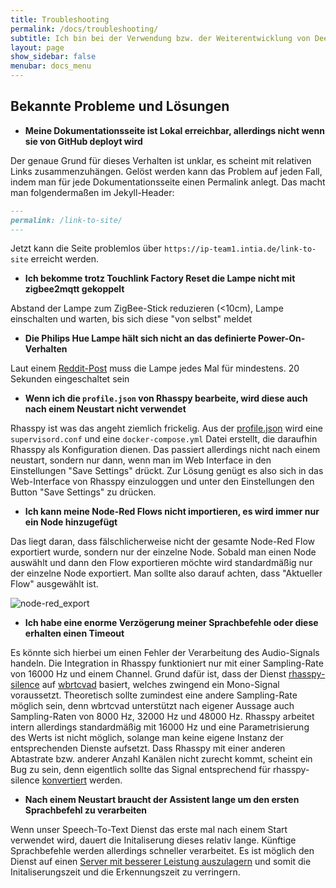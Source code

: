 ```yaml
---
title: Troubleshooting
permalink: /docs/troubleshooting/
subtitle: Ich bin bei der Verwendung bzw. der Weiterentwicklung von Deep Thought auf ein Problem gestoßen - wie behebe ich das?
layout: page
show_sidebar: false
menubar: docs_menu
---
```


## Bekannte Probleme und Lösungen

* **Meine Dokumentationsseite ist Lokal erreichbar, allerdings nicht wenn sie von GitHub deployt wird**

Der genaue Grund für dieses Verhalten ist unklar, es scheint mit relativen Links zusammenzuhängen. Gelöst werden kann das Problem auf jeden Fall, indem man für jede Dokumentationsseite einen Permalink anlegt. Das macht man folgendermaßen im Jekyll-Header:
```markdown
---
permalink: /link-to-site/
---
```
Jetzt kann die Seite problemlos über `https://ip-team1.intia.de/link-to-site` erreicht werden.

* **Ich bekomme trotz Touchlink Factory Reset die Lampe nicht mit zigbee2mqtt gekoppelt**

Abstand der Lampe zum ZigBee-Stick reduzieren (<10cm), Lampe einschalten und warten, bis sich diese "von selbst" meldet

* **Die Philips Hue Lampe hält sich nicht an das definierte Power-On-Verhalten**  

Laut einem [Reddit-Post](https://www.reddit.com/r/Hue/comments/aa3am0/so_the_power_on_behavior_is_not_working_like_i/) muss die Lampe jedes Mal für mindestens. 20 Sekunden eingeschaltet sein

* **Wenn ich die `profile.json` von Rhasspy bearbeite, wird diese auch nach einem Neustart nicht verwendet**
  
Rhasspy ist was das angeht ziemlich frickelig. Aus der [profile.json](https://github.com/th-koeln-intia/ip-sprachassistent-team1/blob/master/docker/rhasspy/profiles/de/profile.json) wird eine `supervisord.conf` und eine `docker-compose.yml` Datei erstellt, die daraufhin Rhasspy als Konfiguration dienen. Das passiert allerdings nicht nach einem neustart, sondern nur dann, wenn man im Web Interface in den Einstellungen "Save Settings" drückt.
Zur Lösung genügt es also sich in das Web-Interface von Rhasspy einzuloggen und unter den Einstellungen den Button "Save Settings" zu drücken.

* **Ich kann meine Node-Red Flows nicht importieren, es wird immer nur ein Node hinzugefügt**

Das liegt daran, dass fälschlicherweise nicht der gesamte Node-Red Flow exportiert wurde, sondern nur der einzelne Node. Sobald man einen Node auswählt und dann den Flow exportieren möchte wird standardmäßig nur der einzelne Node exportiert. Man sollte also darauf achten, dass "Aktueller Flow" ausgewählt ist.

![node-red_export](/assets/node-red_export.png)

* **Ich habe eine enorme Verzögerung meiner Sprachbefehle oder diese erhalten einen Timeout**

Es könnte sich hierbei um einen Fehler der Verarbeitung des Audio-Signals handeln.
Die Integration in Rhasspy funktioniert nur mit einer Sampling-Rate von 16000 Hz und einem Channel. Grund dafür ist, dass der Dienst [rhasspy-silence](#rhasspy-silence) auf [wbrtcvad](https://github.com/wiseman/py-webrtcvad) basiert, welches zwingend ein Mono-Signal voraussetzt. Theoretisch sollte zumindest eine andere Sampling-Rate möglich sein, denn wbrtcvad unterstützt nach eigener Aussage auch Sampling-Raten von 8000 Hz, 32000 Hz und 48000 Hz. Rhasspy arbeitet intern allerdings standardmäßig mit 16000 Hz und eine Parametrisierung des Werts ist nicht möglich, solange man keine eigene Instanz der entsprechenden Dienste aufsetzt.
Dass Rhasspy mit einer anderen Abtastrate bzw. anderer Anzahl Kanälen nicht zurecht kommt, scheint ein Bug zu sein, denn eigentlich sollte das Signal entsprechend für rhasspy-silence [konvertiert](https://github.com/rhasspy/rhasspy-microphone-cli-hermes/blob/master/rhasspymicrophone_cli_hermes/__init__.py#L173) werden.

* **Nach einem Neustart braucht der Assistent lange um den ersten Sprachbefehl zu verarbeiten**

Wenn unser Speech-To-Text Dienst das erste mal nach einem Start verwendet wird, dauert die Initaliserung dieses relativ lange. Künftige Sprachbefehle werden allerdings schneller verarbeitet. Es ist möglich den Dienst auf einen [Server mit besserer Leistung auszulagern](https://rhasspy.readthedocs.io/en/latest/speech-to-text/#remote-http-server) und somit die Initaliserungszeit und die Erkennungszeit zu verringern.
